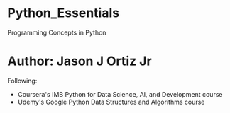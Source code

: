 # Python_Essentials
Programming Concepts in Python

# Author: Jason J Ortiz Jr
Following:
* Coursera's IMB Python for Data Science, AI, and Development course
* Udemy's Google Python Data Structures and Algorithms course
